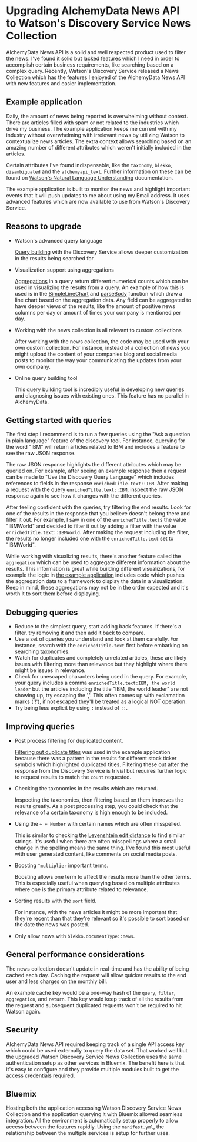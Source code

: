 # Upgrading AlchemyData News API to Watson's Discovery Service News Collection

AlchemyData News API is a solid and well respected product used to filter the news. I've found it solid but lacked features which I need in order to accomplish certain business requirements, like searching based on a complex query. Recently, Watson's Discovery Service released a News Collection which has the features I enjoyed of the AlchemyData News API with new features and easier implementation.

## Example application

Daily, the amount of news being reported is overwhelming without context. There are articles filled with spam or not related to the industries which drive my business. The example application keeps me current with my industry without overwhelming with irrelevant news by utilizing Watson to contextualize news articles. The extra context allows searching based on an amazing number of different attributes which weren't initially included in the articles.

Certain attributes I've found indispensable, like the `taxonomy`, `blekko`, `disambiguated` and the `alchemyapi_text`. Further information on these can be found on [Watson's Natural Language Understanding](https://www.ibm.com/watson/developercloud/doc/natural-language-understanding/) documentation.

The example application is built to monitor the news and highlight important events that it will push updates to me about using my Email address. It uses advanced features which are now available to use from Watson's Discovery Service.

## Reasons to upgrade

* Watson's advanced query language

  [Query building](https://www.ibm.com/watson/developercloud/doc/discovery/query-reference.html#operators) with the Discovery Service allows deeper customization in the results being searched for.

* Visualization support using aggregations

  [Aggregations](https://www.ibm.com/watson/developercloud/doc/discovery/query-reference.html#aggregations) in a query return different numerical counts which can be used in visualizing the results from a query. An example of how this is used is in the [SimpleLineChart](https://github.com/IBM/watson-discovery-news-alerting/blob/2b5f7ed089916a29570fcf605e944df4f097d3da/web/src/components/track.js#L36) and [parseBody](https://github.com/IBM/watson-discovery-news-alerting/blob/2b5f7ed089916a29570fcf605e944df4f097d3da/web/src/components/track.js#L134) function which draw a line chart based on the aggregation data. Any field can be aggregated to have deeper views of the results, like the amount of positive news columns per day or amount of times your company is mentioned per day.

* Working with the news collection is all relevant to custom collections

  After working with the news collection, the code may be used with your own custom collection. For instance, instead of a collection of news you might upload the content of your companies blog and social media posts to monitor the way your communicating the updates from your own company.

* Online query building tool

  This query building tool is incredibly useful in developing new queries and diagnosing issues with existing ones. This feature has no parallel in AlchemyData.

## Getting started with queries

The first step I recommend is to run a few queries using the "Ask a question in plain language" feature of the discovery tool. For instance, querying for the word "IBM" will return articles related to IBM and includes a feature to see the raw JSON response.

The raw JSON response highlights the different attributes which may be queried on. For example, after seeing an example response then a request can be made to "Use the Discovery Query Language" which includes references to fields in the response `enrichedTitle.text::IBM`. After making a request with the query `enrichedTitle.text::IBM`, inspect the raw JSON response again to see how it changes with the different queries.

After feeling confident with the queries, try filtering the end results. Look for one of the results in the response that you believe doesn't belong there and filter it out. For example, I saw in one of the `enrichedTitle.text`s the value "IBMWorld" and decided to filter it out by adding a filter with the value `enrichedTitle.text::IBMWorld`. After making the request including the filter, the results no longer included one with the `enrichedTitle.text` set to "IBMWorld".

While working with visualizing results, there's another feature called the `aggregation` which can be used to aggregate different information about the results. This information is great while building different visualizations, for example the logic in [the example application](https://github.com/IBM/watson-discovery-news-alerting/blob/2b5f7ed089916a29570fcf605e944df4f097d3da/web/src/components/track.js#L134) includes code which pushes the aggregation data to a framework to display the data in a visualization. Keep in mind, these aggregations may not be in the order expected and it's worth it to sort them before displaying.

## Debugging queries

* Reduce to the simplest query, start adding back features. If there's a filter, try removing it and then add it back to compare.
* Use a set of queries you understand and look at them carefully. For instance, search with the `enrichedTitle.text` first before embarking on searching taxonomies.
* Watch for duplicates and completely unrelated articles, these are likely issues with filtering more than relevance but they highlight where there might be issues in relevance.
* Check for unescaped characters being used in the query. For example, your query includes a comma `enrichedTitle.text:IBM, the world leader` but the articles including the title "IBM, the world leader" are not showing up, try escaping the '\,'. This often comes up with exclamation marks ('!'), if not escaped they'll be treated as a logical NOT operation.
* Try being less explicit by using `:` instead of `::`.

## Improving queries

* Post process filtering for duplicated content.

  [Filtering out duplicate titles](https://github.com/IBM/watson-discovery-news-alerting/blob/2b5f7ed089916a29570fcf605e944df4f097d3da/web/src/watson/discovery.js#L186) was used in the example application because there was a pattern in the results for different stock ticker symbols which highlighted duplicated titles. Filtering these out after the response from the Discovery Service is trivial but requires further logic to request results to match the `count` requested.

* Checking the taxonomies in the results which are returned.

  Inspecting the taxonomies, then filtering based on them improves the results greatly. As a post processing step, you could check that the relevance of a certain taxonomy is high enough to be included.

* Using the `~ + Number` with certain names which are often misspelled.

  This is similar to checking the [Levenshtein edit distance](https://en.wikipedia.org/wiki/Levenshtein_distance) to find similar strings. It's useful when there are often misspellings where a small change in the spelling means the same thing. I've found this most useful with user generated content, like comments on social media posts.

* Boosting `^multiplier` important terms.

  Boosting allows one term to affect the results more than the other terms. This is especially useful when querying based on multiple attributes where one is the primary attribute related to relevance.

* Sorting results with the `sort` field.

  For instance, with the news articles it might be more important that they're recent than that they're relevant so it's possible to sort based on the date the news was posted.

* Only allow news with `blekko.documentType::news`.

## General performance considerations

The news collection doesn't update in real-time and has the ability of being cached each day. Caching the request will allow quicker results to the end user and less charges on the monthly bill.

An example cache key would be a one-way hash of the `query`, `filter`, `aggregation`, and `return`. This key would keep track of all the results from the request and subsequent duplicated requests won't be required to hit Watson again.

## Security

AlchemyData News API required keeping track of a single API access key which could be used externally to query the data set. That worked well but the upgraded Watson Discovery Service News Collection uses the same authentication setup as other services in Bluemix. The benefit here is that it's easy to configure and they provide multiple modules built to get the access credentials required.

## Bluemix

Hosting both the application accessing Watson Discovery Service News Collection and the application querying it with Bluemix allowed seamless integration. All the environment is automatically setup properly to allow access between the features rapidly. Using the `manifest.yml`, the relationship between the multiple services is setup for further uses.
